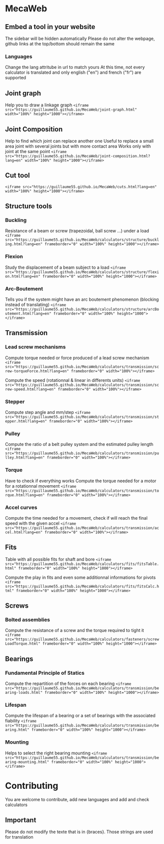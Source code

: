 # MecaWeb

## Embed a tool in your website
The sidebar will be hidden automatically
Please do not alter the webpage, github links at the top/bottom should remain the same

### Languages
Change the lang attritube in url to match yours
At this time, not every calculator is translated and only english ("en") and french ("fr") are supported


## Joint graph
Help you to draw a linkage graph
`<iframe src="https://guillaume55.github.io/MecaWeb/joint-graph.html" width="100%" height="1000"></iframe>`

## Joint Composition
Help to find which joint can replace another one
Useful to replace a small area joint with several joints but with more contact area
Works only with joint at the same point
`<iframe src="https://guillaume55.github.io/MecaWeb/joint-composition.html?lang=en" width="100%" height="1000"></iframe>`

## Cut tool
`<iframe src="https://guillaume55.github.io/MecaWeb/cuts.html?lang=en" width="100%" height="1000"></iframe>`

## Structure tools

### Buckling
Resistance of a beam or screw (trapezoidal, ball screw ...) under a load
`<iframe src="https://guillaume55.github.io/MecaWeb/calculators/structure/buckling.html?lang=en" frameborder="0" width="100%" height="1000"></iframe>`

### Flexion
Study the displacement of a beam subject to a load
`<iframe src="https://guillaume55.github.io/MecaWeb/calculators/structure/flexion.html?lang=en" frameborder="0" width="100%" height="1000"></iframe>`

### Arc-Boutement
Tells you if the system might have an arc boutement phenomenon (blocking instead of translating)
`<iframe src="https://guillaume55.github.io/MecaWeb/calculators/structure/arcBoutement.html?lang=en" frameborder="0" width="100%" height="1000"></iframe>`

## Transmission

### Lead screw mechanisms
Compute torque needed or force produced of a lead screw mechanism
`<iframe src="https://guillaume55.github.io/MecaWeb/calculators/transmission/screw-torqueForce.html?lang=en" frameborder="0" width="100%"></iframe>`

Compute the speed (rotationnal & linear in differents units)
`<iframe src="https://guillaume55.github.io/MecaWeb/calculators/transmission/screw-speed.html?lang=en" frameborder="0" width="100%"></iframe>`

### Stepper
Compute step angle and mm/step
`<iframe src="https://guillaume55.github.io/MecaWeb/calculators/transmission/stepper.html?lang=en" frameborder="0" width="100%"></iframe>`

### Pulley
Compute the ratio of a belt pulley system and the estimated pulley length
`<iframe src="https://guillaume55.github.io/MecaWeb/calculators/transmission/pulley.html?lang=en" frameborder="0" width="100%"></iframe>`

### Torque
Have to check if everything works 
Compute the torque needed for a motor for a rotationnal movement
`<iframe src="https://guillaume55.github.io/MecaWeb/calculators/transmission/torque.html?lang=en" frameborder="0" width="100%"></iframe>`

### Accel curves
Compute the time needed for a movement, check if will reach the final speed with the given accel
`<iframe src="https://guillaume55.github.io/MecaWeb/calculators/transmission/accel.html?lang=en" frameborder="0" width="100%"></iframe>`

## Fits
Table with all possible fits for shaft and bore
`<iframe src="https://guillaume55.github.io/MecaWeb/calculators/fits/fitsTable.html" frameborder="0" width="100%" height="1000"></iframe>`

Compute the play in fits and even some additionnal informations for pivots
`<iframe src="https://guillaume55.github.io/MecaWeb/calculators/fits/fitsCalc.html" frameborder="0" width="100%" height="1000"></iframe>`

## Screws

### Bolted assemblies
Compute the resistance of a screw and the torque required to tight it
`<iframe src="https://guillaume55.github.io/MecaWeb/calculators/fasteners/screwLoadTorque.html" frameborder="0" width="100%" height="1000"></iframe>`

## Bearings

### Fundamental Principle of Statics
Compute the repartition of the forces on each bearing
`<iframe src="https://guillaume55.github.io/MecaWeb/calculators/transmission/bearing-loads.html" frameborder="0" width="100%" height="1000"></iframe>`

### Lifespan
Compute the lifespan of a bearing or a set of bearings with the associated fiability
`<iframe src="https://guillaume55.github.io/MecaWeb/calculators/transmission/bearing.html" frameborder="0" width="100%" height="1000"></iframe>`

### Mounting
Helps to select the right bearing mounting
`<iframe src="https://guillaume55.github.io/MecaWeb/calculators/transmission/bearing-mounting.html" frameborder="0" width="100%" height="1000"></iframe>`



# Contributing
You are welcome to contribute, add new languages and add and check calculators

## Important 
Please do not modify the texte that is in {braces}. Those strings are used for translation


